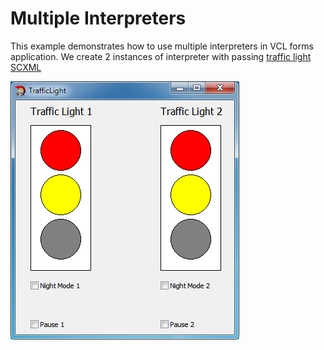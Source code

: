 # Multiple Interpreters
This example demonstrates how to use multiple interpreters in VCL forms application. We create 2 instances of interpreter with passing [traffic light SCXML](../../../Examples/StateCharts/TrafficLight.scxml)

![Multiple](../../../Examples/Images/MultipleIntepreters.png)
